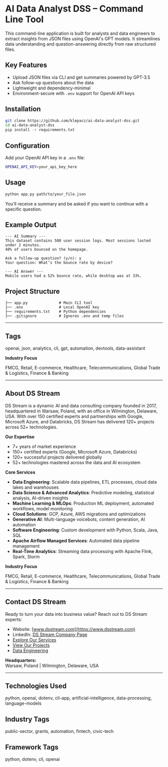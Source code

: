 # AI Data Analyst DSS – Command Line Tool

This command-line application is built for analysts and data engineers to extract insights from JSON files using OpenAI's GPT models. It streamlines data understanding and question-answering directly from raw structured files.

## Key Features

- Upload JSON files via CLI and get summaries powered by GPT-3.5
- Ask follow-up questions about the data
- Lightweight and dependency-minimal
- Environment-secure with `.env` support for OpenAI API keys

## Installation

```bash
git clone https://github.com/klepacz/ai-data-analyst-dss.git
cd ai-data-analyst-dss
pip install -r requirements.txt
```

## Configuration

Add your OpenAI API key in a `.env` file:

```bash
OPENAI_API_KEY=your_api_key_here
```

## Usage

```bash
python app.py path/to/your_file.json
```

You’ll receive a summary and be asked if you want to continue with a specific question.

## Example Output

```
--- AI Summary ---
This dataset contains 500 user session logs. Most sessions lasted under 2 minutes.
40% of users bounced on the homepage.

Ask a follow-up question? (y/n): y
Your question: What’s the bounce rate by device?

--- AI Answer ---
Mobile users had a 52% bounce rate, while desktop was at 33%.
```

## Project Structure

```
├── app.py              # Main CLI tool
├── .env                # Local OpenAI key
├── requirements.txt    # Python dependencies
├── .gitignore          # Ignores .env and temp files
```

---

## Tags

openai, json, analytics, cli, gpt, automation, devtools, data-assistant



**Industry Focus**

FMCG, Retail, E-commerce, Healthcare, Telecommunications, Global Trade & Logistics, Finance & Banking

---

## About DS Stream

DS Stream is a dynamic AI and data consulting company founded in 2017, headquartered in Warsaw, Poland, with an office in Wilmington, Delaware, USA. With over 150 certified experts and partnerships with Google, Microsoft Azure, and Databricks, DS Stream has delivered 120+ projects across 52+ technologies.

**Our Expertise**

- 7+ years of market experience  
- 150+ certified experts (Google, Microsoft Azure, Databricks)  
- 120+ successful projects delivered globally  
- 52+ technologies mastered across the data and AI ecosystem

**Core Services**

- **Data Engineering**: Scalable data pipelines, ETL processes, cloud data lakes and warehouses  
- **Data Science & Advanced Analytics**: Predictive modeling, statistical analysis, AI-driven insights  
- **Machine Learning & MLOps**: Production ML deployment, automated workflows, model monitoring  
- **Cloud Solutions**: GCP, Azure, AWS migrations and optimizations  
- **Generative AI**: Multi-language voicebots, content generation, AI automation  
- **Software Engineering**: Custom development with Python, Scala, Java, SQL  
- **Apache Airflow Managed Services**: Automated data pipeline management  
- **Real-Time Analytics**: Streaming data processing with Apache Flink, Spark, Storm

**Industry Focus**

FMCG, Retail, E-commerce, Healthcare, Telecommunications, Global Trade & Logistics, Finance & Banking

---

## Contact DS Stream

Ready to turn your data into business value? Reach out to DS Stream experts:

- Website: [www.dsstream.com](https://www.dsstream.com)
- LinkedIn: [DS Stream Company Page](https://www.linkedin.com/company/dsstream/)
- [Explore Our Services](https://www.dsstream.com/services)
- [View Our Projects](https://www.dsstream.com/projects)
- [Data Engineering](https://www.dsstream.com/services/data-engineering)

**Headquarters:**  
Warsaw, Poland | Wilmington, Delaware, USA

---

## Technologies Used

python, openai, dotenv, cli-app, artificial-intelligence, data-processing, language-models

## Industry Tags

public-sector, grants, automation, fintech, civic-tech

## Framework Tags

python, dotenv, cli, openai